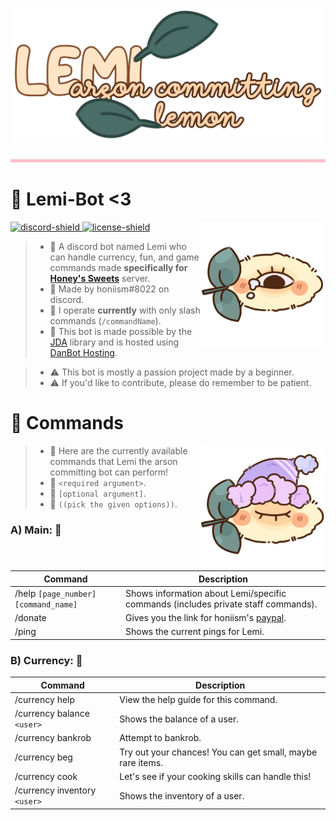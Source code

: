 [discord-shield]: https://discord.com/api/guilds/840978214654181457/widget.png
[discord-invite]: https://discord.gg/7fBW89kEm9
[license]: https://github.com/honiism/lemi-bot/tree/main/LICENSE
[license-shield]: https://img.shields.io/github/license/honiism/lemi-bot
[jda-link]: https://github.com/DV8FromTheWorld/JDA
[dbh-link]: https://danbot.host/
[paypal-link]: https://www.paypal.me/artbyhoneyz

<p align="center">
  <img src="https://github.com/honiism/lemi-bot/blob/assets/assets/LemiTitle.png?raw=true" height="auto" width="500">
</p>

<p align="center">
  <img src="https://github.com/honiism/lemi-bot/blob/assets/assets/Divider.png?raw=true" height="5" width="1000">
</p>

# 🌷 Lemi-Bot <3
<img align="right" src="https://github.com/honiism/lemi-bot/blob/assets/assets/Lemi.png?raw=true" height="auto" width="200">

[ ![discord-shield][] ][discord-invite]
[ ![license-shield][] ][license]

> - 🎀 A discord bot named Lemi who can handle currency, fun, and game commands made **specifically for [Honey's Sweets][discord-invite]** server.
> - 🌼 Made by honiism#8022 on discord.
> - 🍰 I operate **currently** with only slash commands (`/commandName`).
> - 🍓 This bot is made possible by the [JDA][jda-link] library and is hosted using [DanBot Hosting][dbh-link].

> - ⚠ This bot is mostly a passion project made by a beginner.
> - ⚠ If you'd like to contribute, please do remember to be patient.

# 🥥 Commands
<img align="right" src="https://github.com/honiism/lemi-bot/blob/assets/assets/LemiSleep.png?raw=true" height="auto" width="200">

> - 🎀 Here are the currently available commands that Lemi the arson committing bot can perform!
> - 🌸 `<required argument>`.
> - 🍙 `[optional argument]`.
> - 🧸 `((pick the given options))`.

### A) Main: 🌊
| Command | Description |
| --- | --- |
| /help `[page_number]` `[command_name]` | Shows information about Lemi/specific commands (includes private staff commands). |
| /donate | Gives you the link for honiism's [paypal][paypal-link]. |
| /ping | Shows the current pings for Lemi. |

### B) Currency: 🌸
| Command | Description |
| --- | --- |
| /currency help | View the help guide for this command. |
| /currency balance `<user>` | Shows the balance of a user. |
| /currency bankrob | Attempt to bankrob. |
| /currency beg | Try out your chances! You can get small, maybe rare items. |
| /currency cook | Let's see if your cooking skills can handle this! |
| /currency inventory `<user>` | Shows the inventory of a user. |
